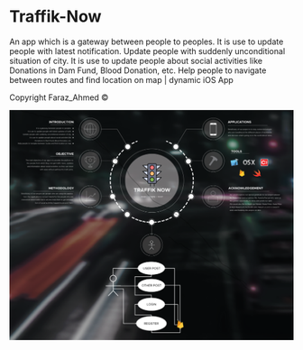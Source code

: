 # Traffik-Now
An app which is a gateway between people to peoples. It is use to update people with latest notification. Update people with suddenly unconditional situation of city. It is use to update people about social activities like Donations in Dam Fund, Blood Donation, etc. Help people to navigate between routes and find location on map | dynamic iOS App

Copyright Faraz_Ahmed ©


![](Traffik_Now_Poster.png)
